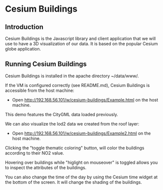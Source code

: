 Cesium Buildings
================

Introduction
------------

Cesium Buildings is the Javascript library and client application that we will use to have a 3D visualization of our data.
It is based on the popular Cesium globe application.

Running Cesium Buildings
-----------------

Cesium Buildings is installed in the apache directory ~/data/www/.

If the VM is configured correctly (see README.md), Cesium Buildings is accessible from the host machine:
* Open http://192.168.56.101/w/cesium-buildings/Example.html on the host machine.

This demo features the CityGML data loaded previously.

We can also visualize the lod2 data we created from the roof layer:
* Open http://192.168.56.101/w/cesium-buildings/Example2.html on the host machine.

Clicking the "toggle thematic coloring" button, will color the buildings according to their NO2 value.

Hovering over buildings while "higlight on mouseover" is toggled allows you to inspect the attributes of the buildings.

You can also change the time of the day by using the Cesium time widget at the bottom of the screen. It will change the shading of the buildings.